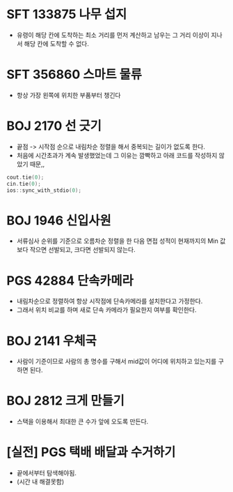 # SFT 133875 나무 섭지
- 유령이 해당 칸에 도착하는 최소 거리를 먼저 계산하고 남우는 그 거리 이상이 지나서 해당 칸에 도착할 수 없다.

# SFT 356860 스마트 물류
- 항상 가장 왼쪽에 위치한 부품부터 챙긴다

# BOJ 2170 선 긋기
- 끝점 -> 시작점 순으로 내림차순 정렬을 해서 중복되는 길이가 없도록 한다.
- 처음에 시간초과가 계속 발생했었는데 그 이유는 깜빡하고 아래 코드를 작성하지 않았기 때문,,
```c++
cout.tie(0);
cin.tie(0);
ios::sync_with_stdio(0);
```

# BOJ 1946 신입사원 
- 서류심사 순위를 기준으로 오름차순 정렬을 한 다음 면접 성적이 현재까지의 Min 값보다 작으면 선발되고, 크다면 선발되지 않는다.

# PGS 42884 단속카메라
- 내림차순으로 정렬하여 항상 시작점에 단속카메라를 설치한다고 가정한다. 
- 그래서 위치 비교를 하며 새로 단속 카메라가 필요한지 여부를 확인한다.

# BOJ 2141 우체국
- 사람이 기준이므로 사람의 총 명수를 구해서 mid값이 어디에 위치하고 있는지를 구하면 된다.

# BOJ 2812 크게 만들기 
- 스택을 이용해서 최대한 큰 수가 앞에 오도록 만든다.

# [실전] PGS 택배 배달과 수거하기
- 끝에서부터 탐색해야됨.
- (시간 내 해결못함)